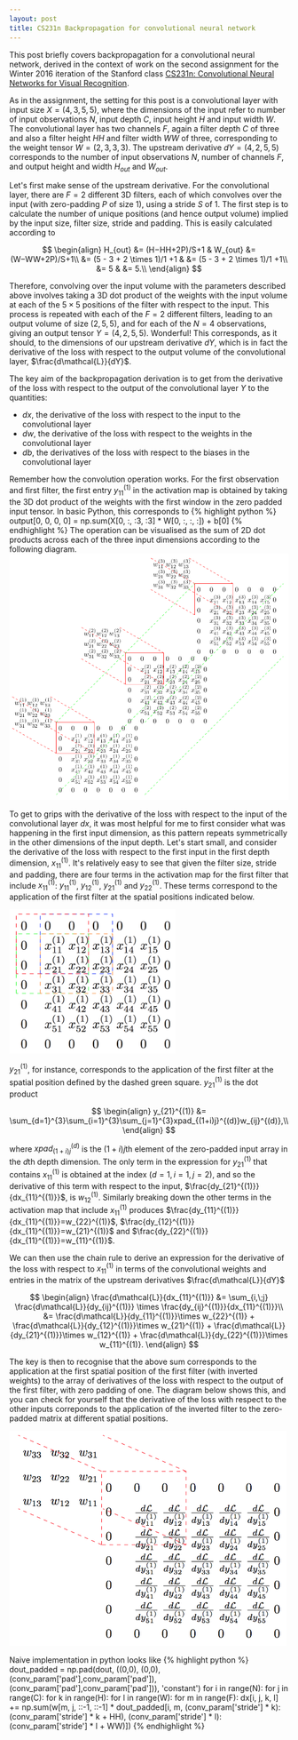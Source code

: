 ```yaml
---
layout: post
title: CS231n Backpropagation for convolutional neural network
---
```

This post briefly covers backpropagation for a convolutional neural network, derived in the context of work on the second assignment for the Winter 2016 iteration of the Stanford class [CS231n: Convolutional Neural Networks for Visual Recognition](http://cs231n.stanford.edu/index.html).

As in the assignment, the setting for this post is a convolutional layer with input size $X = \left(  4,  3,  5,  5\right)$, where the dimensions of the input refer to number of input observations $N$, input depth $C$, input height $H$ and input width $W$. The convolutional layer has two channels $F$, again a filter depth $C$ of three and also a filter height $HH$ and filter width $WW$ of three, corresponding to the weight tensor $W = \left(2, 3, 3, 3\right)$. The upstream derivative $dY = \left(4, 2, 5, 5\right)$ corresponds to the number of input observations $N$, number of channels $F$, and output height and width $H_{out}$ and $W_{out}$.

Let's first make sense of the upstream derivative. For the convolutional layer, there are $F = 2$ different 3D filters, each of which convolves over the input (with zero-padding $P$ of size 1), using a stride  $S$ of 1. The first step is to calculate the number of unique positions (and hence output volume) implied by the input size, filter size, stride and padding. This is easily calculated according to

$$
\begin{align}
H_{out} &= (H−HH+2P)/S+1 & W_{out} &= (W−WW+2P)/S+1\\
&= (5 - 3 + 2 \times 1)/1 +1 & &= (5 - 3 + 2 \times 1)/1 +1\\
&= 5 & &= 5.\\
\end{align}
$$

Therefore, convolving over the input volume with the parameters described above involves taking a 3D dot product of the weights with the input volume at each of the $5 \times 5$ positions of the filter with respect to the input. This process is repeated with each of the $F = 2$ different filters, leading to an output volume of size $\left(2, 5, 5\right)$, and for each of the $N = 4$ observations, giving an output tensor $Y = \left(4, 2, 5, 5\right)$. Wonderful! This corresponds, as it should, to the dimensions of our upstream derivative $dY$, which is in fact the derivative of the loss with respect to the output volume of the convolutional layer, $\frac{d\mathcal{L}}{dY}$. 

The key aim of the backpropagation derivation is to get from the derivative of the loss with respect to the output of the convolutional layer $Y$ to the quantities:
- $dx$, the derivative of the loss with respect to the input to the convolutional layer
- $dw$, the derivative of the loss with respect to the weights in the convolutional layer
- $db$, the derivatives of the loss with respect to the biases in the convolutional layer

Remember how the convolution operation works. For the first observation and first filter, the first entry $y_{11}^{(1)}$ in the activation map is obtained by taking the 3D dot product of the weights with the first window in the zero padded input tensor. In basic Python, this corresponds to
{% highlight python %}
output[0, 0, 0, 0] = np.sum(X[0, :, :3, :3] * W[0, :, :, :]) + b[0]
{% endhighlight %}
The operation can be visualised as the sum of 2D dot products across each of the three input dimensions according to the following diagram.
<img src="/images/3d_dot_index.png" width="700">
<!---![_config.yml]({{ site.baseurl }}/images/convolution1.png)-->
To get to grips with the derivative of the loss with respect to the input of the convolutional layer $dx$, it was most helpful for me to first consider what was happening in the first input dimension, as this pattern repeats symmetrically in the other dimensions of the input depth. Let's start small, and consider the derivative of the loss with respect to the first input in the first depth dimension, $x_{11}^{(1)}$. It's relatively easy to see that given the filter size, stride and padding, there are four terms in the activation map for the first filter that include $x_{11}^{(1)}$: $y_{11}^{(1)}$, $y_{12}^{(1)}$, $y_{21}^{(1)}$ and $y_{22}^{(1)}$. These terms correspond to the application of the first filter at the spatial positions indicated below.

<img src="/images/spatial_positions_dashed.png" width="300">

$y_{21}^{(1)}$, for instance, corresponds to the application of the first filter at the spatial position defined by the dashed green square. $y_{21}^{(1)}$ is the dot product

$$
\begin{align}
y_{21}^{(1)} &= \sum_{d=1}^{3}\sum_{i=1}^{3}\sum_{j=1}^{3}xpad_{(1+i)j}^{(d)}w_{ij}^{(d)},\\
\end{align}
$$

where $xpad_{(1+i)j}^{(d)}$ is the $(1+i)j$th element of the zero-padded input array in the $d$th depth dimension. The only term in the expression for $y_{21}^{(1)}$ that contains $x_{11}^{(1)}$ is obtained at the index $(d=1, i=1, j=2)$, and so the derivative of this term with respect to the input, $\frac{dy_{21}^{(1)}}{dx_{11}^{(1)}}$, is $w_{12}^{(1)}$. Similarly breaking down the other terms in the activation map that include $x_{11}^{(1)}$ produces $\frac{dy_{11}^{(1)}}{dx_{11}^{(1)}}=w_{22}^{(1)}$, $\frac{dy_{12}^{(1)}}{dx_{11}^{(1)}}=w_{21}^{(1)}$ and $\frac{dy_{22}^{(1)}}{dx_{11}^{(1)}}=w_{11}^{(1)}$.

We can then use the chain rule to derive an expression for the derivative of the loss with respect to $x_{11}^{(1)}$ in terms of the convolutional weights and entries in the matrix of the upstream derivatives $\frac{d\mathcal{L}}{dY}$

$$
\begin{align}
\frac{d\mathcal{L}}{dx_{11}^{(1)}} &= \sum_{i,\;j} \frac{d\mathcal{L}}{dy_{ij}^{(1)}} \times \frac{dy_{ij}^{(1)}}{dx_{11}^{(1)}}\\
&= \frac{d\mathcal{L}}{dy_{11}^{(1)}}\times w_{22}^{(1)} + \frac{d\mathcal{L}}{dy_{12}^{(1)}}\times w_{21}^{(1)} + \frac{d\mathcal{L}}{dy_{21}^{(1)}}\times w_{12}^{(1)} + \frac{d\mathcal{L}}{dy_{22}^{(1)}}\times w_{11}^{(1)}.
\end{align}
$$

The key is then to recognise that the above sum corresponds to the application at the first spatial position of the first filter (with inverted weights) to the array of derivatives of the loss with respect to the output of the first filter, with zero padding of one. The diagram below shows this, and you can check for yourself that the derivative of the loss with respect to the other inputs correponds to the application of the inverted filter to the zero-padded matrix at different spatial positions.

<img src="/images/inverted_filter.png" width="500">

Naive implementation in python looks like
{% highlight python %}
dout_padded = np.pad(dout, ((0,0), (0,0), (conv_param['pad'],conv_param['pad']), (conv_param['pad'],conv_param['pad'])), 'constant')
  for i in range(N):
    for j in range(C):
      for k in range(H):
        for l in range(W):
          for m in range(F):
            dx[i, j, k, l] += np.sum(w[m, j, ::-1, ::-1] * dout_padded[i, m, (conv_param['stride'] * k): (conv_param['stride'] * k + HH), (conv_param['stride'] * l): (conv_param['stride'] * l + WW)])
{% endhighlight %}
